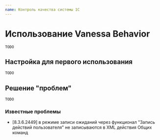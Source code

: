```yaml
---
name: Контроль качества системы 1С
---
```


# Использование Vanessa Behavior

```
TODO
```

## Настройка для первого использования


```
TODO
```

## Решение "проблем"


```
TODO
```


### Известные проблемы


* [8.3.6.2449] в режиме записи ожиданий через функционал "Запись действий пользователя" не записываются в XML действия Общих команд 

